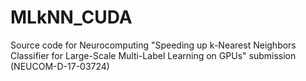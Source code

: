 # MLkNN_CUDA
Source code for Neurocomputing "Speeding up k-Nearest Neighbors Classifier for Large-Scale Multi-Label Learning on GPUs" submission (NEUCOM-D-17-03724)
